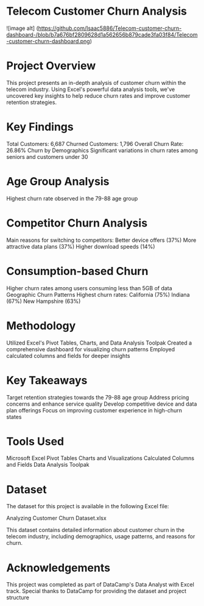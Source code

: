 # Telecom Customer Churn Analysis 

![image alt]
(https://github.com/Isaac5886/Telecom-customer-churn-dashboard-/blob/b7a676bf2809628d1a562656b879cade3fa03f84/Telecom-customer-churn-dashboard.png)

# Project Overview
This project presents an in-depth analysis of customer churn within the telecom industry. Using Excel's powerful data analysis tools, we've uncovered key insights to help reduce churn rates and improve customer retention strategies.

# Key Findings
Total Customers: 6,687
Churned Customers: 1,796
Overall Churn Rate: 26.86%
Churn by Demographics
Significant variations in churn rates among seniors and customers under 30

# Age Group Analysis
Highest churn rate observed in the 79-88 age group

# Competitor Churn Analysis
Main reasons for switching to competitors:
Better device offers (37%)
More attractive data plans (37%)
Higher download speeds (14%)

# Consumption-based Churn
Higher churn rates among users consuming less than 5GB of data
Geographic Churn Patterns
Highest churn rates:
California (75%)
Indiana (67%)
New Hampshire (63%)

# Methodology
Utilized Excel's Pivot Tables, Charts, and Data Analysis Toolpak
Created a comprehensive dashboard for visualizing churn patterns
Employed calculated columns and fields for deeper insights

# Key Takeaways
Target retention strategies towards the 79-88 age group
Address pricing concerns and enhance service quality
Develop competitive device and data plan offerings
Focus on improving customer experience in high-churn states

# Tools Used
Microsoft Excel
Pivot Tables
Charts and Visualizations
Calculated Columns and Fields
Data Analysis Toolpak

# Dataset
The dataset for this project is available in the following Excel file:

Analyzing Customer Churn Dataset.xlsx

This dataset contains detailed information about customer churn in the telecom industry, including demographics, usage patterns, and reasons for churn.

# Acknowledgements
This project was completed as part of DataCamp's Data Analyst with Excel track. Special thanks to DataCamp for providing the dataset and project structure
